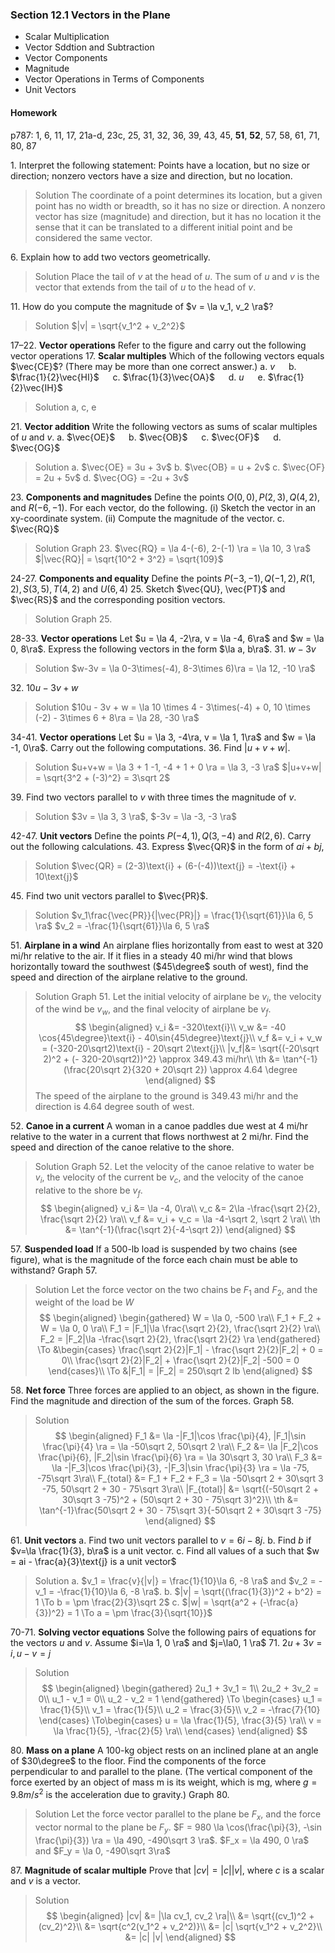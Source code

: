 ### Section 12.1 Vectors in the Plane

+ Scalar Multiplication
+ Vector Sddtion and Subtraction
+ Vector Components
+ Magnitude
+ Vector Operations in Terms of Components
+ Unit Vectors

#### Homework
p787: 1, 6, 11, 17, 21a-d, 23c, 25, 31, 32, 36, 39, 43, 45, **51**, **52**, 57, 58, 61, 71, 80, 87

1\. Interpret the following statement: Points have a location, but no size or direction; nonzero vectors have a size and direction, but no location.
>Solution
The coordinate of a point determines its location, but a given point has no width or breadth, so it has no size or direction. A nonzero vector has size (magnitude) and direction, but it has no location it the sense that it can be translated to a different initial point and be considered the same vector.

6\. Explain how to add two vectors geometrically.
>Solution
Place the tail of $v$ at the head of $u$. The sum of $u$ and $v$ is the vector that extends from the tail of $u$ to the head of $v$.

11\. How do you compute the magnitude of $v = \la v_1, v_2 \ra$?
>Solution
$|v| = \sqrt{v_1^2 + v_2^2}$

17–22\. **Vector operations** Refer to the figure and carry out the following vector operations
17\. **Scalar multiples** Which of the following vectors equals $\vec{CE}$? (There may be more than one correct answer.)
a. $v$ &emsp; b. $\frac{1}{2}\vec{HI}$ &emsp; c. $\frac{1}{3}\vec{OA}$ &emsp; d. $u$ &emsp; e. $\frac{1}{2}\vec{IH}$
>Solution
a, c, e

21\. **Vector addition** Write the following vectors as sums of scalar multiples of $u$ and $v$.
a\. $\vec{OE}$ &emsp; b\. $\vec{OB}$ &emsp; c\. $\vec{OF}$ &emsp; d\. $\vec{OG}$
>Solution
a. $\vec{OE} = 3u + 3v$
b. $\vec{OB} = u + 2v$
c. $\vec{OF} = 2u + 5v$
d. $\vec{OG} = -2u + 3v$

23\. **Components and magnitudes** Define the points $O(0, 0), P(2, 3), Q(4, 2)$, and $R(-6, -1)$. For each vector, do the following.
(i) Sketch the vector in an xy-coordinate system.
(ii) Compute the magnitude of the vector.
c. $\vec{RQ}$
>Solution
Graph 23.
$\vec{RQ} = \la 4-(-6), 2-(-1) \ra = \la 10, 3 \ra$
$|\vec{RQ}| = \sqrt{10^2 + 3^2} = \sqrt{109}$

24-27\. **Components and equality** Define the points $P(-3, -1), Q(-1, 2), R(1, 2), S(3, 5), T(4, 2)$ and $U(6, 4)$
25\. Sketch $\vec{QU}, \vec{PT}$ and $\vec{RS}$ and the corresponding position vectors.
>Solution
Graph 25.

28-33\. **Vector operations** Let $u = \la 4, -2\ra, v = \la -4, 6\ra$ and $w = \la 0, 8\ra$. Express the following vectors in the form $\la a, b\ra$.
31\. $w-3v$
>Solution
$w-3v = \la 0-3\times(-4), 8-3\times 6)\ra = \la 12, -10 \ra$

32\. $10u - 3v + w$
>Solution
$10u - 3v + w = \la 10 \times 4 - 3\times(-4) + 0, 10 \times (-2) - 3\times 6 + 8\ra = \la 28, -30 \ra$

34-41\. **Vector operations** Let $u = \la 3, -4\ra, v = \la 1, 1\ra$ and $w = \la -1, 0\ra$. Carry out the following computations.
36\. Find $|u+v+w|$.
>Solution
$u+v+w = \la 3 + 1 -1, -4 + 1 + 0 \ra = \la 3, -3 \ra$
$|u+v+w| = \sqrt{3^2 + (-3)^2} = 3\sqrt 2$

39\. Find two vectors parallel to $v$ with three times the magnitude of $v$.
>Solution
$3v = \la 3, 3 \ra$, $-3v = \la -3, -3 \ra$

42-47\. **Unit vectors** Define the points $P(-4, 1), Q(3, -4)$ and $R(2, 6)$. Carry out the following calculations.
43\. Express $\vec{QR}$ in the form of $ai + bj$,
>Solution
$\vec{QR} = (2-3)\text{i} + (6-(-4))\text{j} = -\text{i} + 10\text{j}$

45\. Find two unit vectors parallel to $\vec{PR}$.
>Solution
$v_1\frac{\vec{PR}}{|\vec{PR}|} = \frac{1}{\sqrt{61}}\la 6, 5 \ra$
$v_2 = -\frac{1}{\sqrt{61}}\la 6, 5 \ra$

51\. **Airplane in a wind** An airplane flies horizontally from east to west at 320 mi/hr relative to the air. If it flies in a steady 40 mi/hr wind that blows horizontally toward the southwest ($45\degree$ south of west), find the speed and direction of the airplane relative to the ground.
>Solution
Graph 51. Let the initial velocity of airplane be $v_i$, the velocity of the wind be $v_{w}$, and the final velocity of airplane be $v_f$.
$$
\begin{aligned}
v_i &= -320\text{i}\\
v_w &= -40 \cos{45\degree}\text{i} - 40\sin{45\degree}\text{j}\\
v_f &= v_i + v_w =  (-320-20\sqrt2)\text{i} - 20\sqrt 2\text{j}\\
|v_f|&= \sqrt{(-20\sqrt 2)^2 + (- 320-20\sqrt2))^2} \approx 349.43 mi/hr\\
\th &= \tan^{-1}(\frac{20\sqrt 2}{320 + 20\sqrt 2}) \approx 4.64 \degree
\end{aligned}
$$
The speed of the airplane to the ground is 349.43 mi/hr and the direction is 4.64 degree south of west.

52\. **Canoe in a current** A woman in a canoe paddles due west at 4 mi/hr relative to the water in a current that flows northwest at 2 mi/hr. Find the speed and direction of the canoe relative to the shore.
>Solution
Graph 52. Let the velocity of the canoe relative to water be $v_i$, the velocity of the current be $v_c$, and the velocity of the canoe relative to the shore be $v_f$.
$$
\begin{aligned}
v_i &= \la  -4, 0\ra\\
v_c &= 2\la -\frac{\sqrt 2}{2}, \frac{\sqrt 2}{2}  \ra\\
v_f &= v_i + v_c = \la -4-\sqrt 2, \sqrt 2 \ra\\
\th &= \tan^{-1}(\frac{\sqrt 2}{-4-\sqrt 2})
\end{aligned}
$$

57\. **Suspended load** If a 500-lb load is suspended by two chains (see figure), what is the magnitude of the force each chain must be able to withstand? Graph 57.
>Solution
Let the force vector on the two chains be $F_1$ and $F_2$, and the weight of the load be $W$
$$
\begin{aligned}
\begin{gathered}
W = \la 0, -500 \ra\\
F_1 + F_2 + W = \la 0, 0 \ra\\
F_1 = |F_1|\la \frac{\sqrt 2}{2}, \frac{\sqrt 2}{2} \ra\\
F_2 = |F_2|\la -\frac{\sqrt 2}{2}, \frac{\sqrt 2}{2} \ra
\end{gathered}
\To &\begin{cases}
\frac{\sqrt 2}{2}|F_1| - \frac{\sqrt 2}{2}|F_2| + 0 = 0\\
\frac{\sqrt 2}{2}|F_2| + \frac{\sqrt 2}{2}|F_2| -500 = 0
\end{cases}\\
\To &|F_1| = |F_2| = 250\sqrt 2 lb
\end{aligned}
$$

58\. **Net force** Three forces are applied to an object, as shown in the figure. Find the magnitude and direction of the sum of the forces. Graph 58.
>Solution
$$
\begin{aligned}
F_1 &= \la -|F_1|\cos \frac{\pi}{4}, |F_1|\sin \frac{\pi}{4} \ra = \la -50\sqrt 2, 50\sqrt 2 \ra\\
F_2 &= \la |F_2|\cos \frac{\pi}{6}, |F_2|\sin \frac{\pi}{6} \ra = \la 30\sqrt 3, 30 \ra\\
F_3 &= \la -|F_3|\cos \frac{\pi}{3}, -|F_3|\sin \frac{\pi}{3} \ra = \la -75, -75\sqrt 3\ra\\
F_{total} &= F_1 + F_2 + F_3 = \la -50\sqrt 2 + 30\sqrt 3 -75, 50\sqrt 2 + 30 - 75\sqrt 3\ra\\
|F_{total}| &= \sqrt{(-50\sqrt 2 + 30\sqrt 3 -75)^2 + (50\sqrt 2 + 30 - 75\sqrt 3)^2}\\
\th &= \tan^{-1}\frac{50\sqrt 2 + 30 - 75\sqrt 3}{-50\sqrt 2 + 30\sqrt 3 -75}
\end{aligned}
$$

61\. **Unit vectors**
a. Find two unit vectors parallel to $v=6i-8j$.
b. Find $b$ if $v=\la \frac{1}{3}, b\ra$ is a unit vector.
c. Find all values of a such that $w = ai - \frac{a}{3}\text{j} is a unit vector$
>Solution
a. $v_1 = \frac{v}{|v|} = \frac{1}{10}\la 6, -8 \ra$ and $v_2 = -v_1 = -\frac{1}{10}\la 6, -8 \ra$.
b. $|v| = \sqrt{(\frac{1}{3})^2 + b^2} = 1 \To b = \pm \frac{2}{3}\sqrt 2$
c. $|w| = \sqrt{a^2 + (-\frac{a}{3})^2} = 1 \To a = \pm \frac{3}{\sqrt{10}}$

70-71\. **Solving vector equations** Solve the following pairs of equations for the vectors $u$ and $v$. Assume $i=\la 1, 0 \ra$ and $j=\la0, 1 \ra$
71\. $2u+3v = i, u-v = j$
>Solution
$$
\begin{aligned}
\begin{gathered}
2u_1 + 3v_1 = 1\\
2u_2 + 3v_2 = 0\\
u_1 - v_1 = 0\\
u_2 - v_2 = 1
\end{gathered} \To \begin{cases}
u_1 = \frac{1}{5}\\
v_1 = \frac{1}{5}\\
u_2 = \frac{3}{5}\\
v_2 = -\frac{7}{10}
\end{cases}
\To\begin{cases}
u = \la \frac{1}{5}, \frac{3}{5} \ra\\
v = \la \frac{1}{5}, -\frac{2}{5} \ra\\
\end{cases}
\end{aligned}
$$

80\. **Mass on a plane** A 100-kg object rests on an inclined plane at an angle of $30\degree$ to the floor. Find the components of the force perpendicular to and parallel to the plane. (The vertical component of the force exerted by an object of mass m is its weight, which is mg, where $g = 9.8 m/s^2$ is the acceleration due to gravity.) Graph 80.
>Solution
Let the force vector parallel to the plane be $F_x$, and the force vector normal to the plane be $F_y$.
$F = 980 \la \cos(\frac{\pi}{3}, -\sin \frac{\pi}{3}) \ra = \la 490, -490\sqrt 3 \ra$.
$F_x = \la 490, 0 \ra$ and $F_y = \la 0, -490\sqrt 3\ra$

87\. **Magnitude of scalar multiple** Prove that $|cv| = |c| |v|$, where $c$ is a scalar and $v$ is a vector.
>Solution
$$
\begin{aligned}
|cv| &= |\la cv_1, cv_2 \ra|\\
&= \sqrt{(cv_1)^2 + (cv_2)^2}\\
&= \sqrt{c^2(v_1^2 + v_2^2)}\\
&= |c| \sqrt{v_1^2 + v_2^2}\\
&= |c| |v|
\end{aligned}
$$
